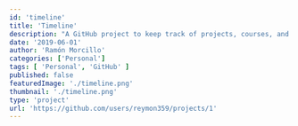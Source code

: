 ```yaml
---
id: 'timeline'
title: 'Timeline'
description: "A GitHub project to keep track of projects, courses, and other stuff"
date: '2019-06-01'
author: 'Ramón Morcillo'
categories: ['Personal']
tags: [ 'Personal', 'GitHub' ]
published: false
featuredImage: './timeline.png'
thumbnail: './timeline.png'
type: 'project'
url: 'https://github.com/users/reymon359/projects/1'
---
```

